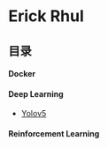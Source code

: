 # Erick Rhul

## 目录

#### Docker

#### Deep Learning

* [Yolov5](docs/DL/yolov5.md)

#### Reinforcement Learning